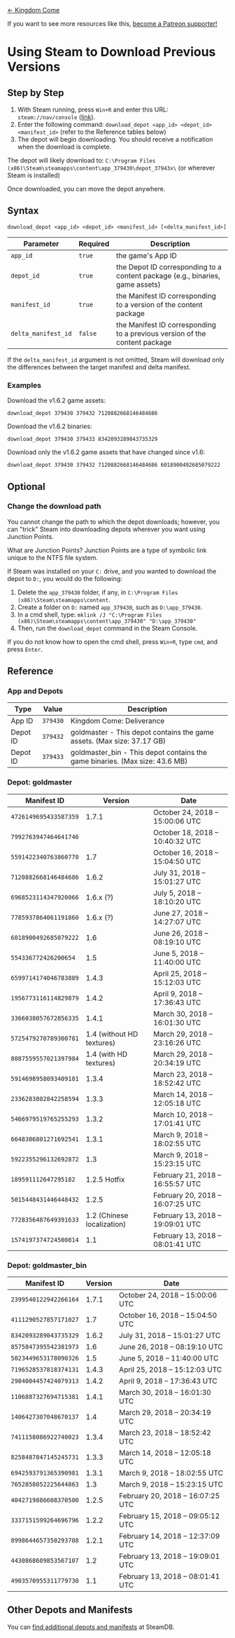 <!-- TITLE: Using Steam to Download Previous Versions -->

[&larr; Kingdom Come](/kingdomcome)

If you want to see more resources like this, [become a Patreon supporter!](https://www.patreon.com/fireundubh) 

# Using Steam to Download Previous Versions
## Step by Step

1. With Steam running, press `Win+R` and enter this URL: `steam://nav/console` ([link](steam://nav/console)).
2. Enter the following command: `download_depot <app_id> <depot_id> <manifest_id>` (refer to the Reference tables below)
3. The depot will begin downloading. You should receive a notification when the download is complete.

The depot will likely download to: `C:\Program Files (x86)\Steam\steamapps\content\app_379430\depot_37943x\` (or wherever Steam is installed)

Once downloaded, you can move the depot anywhere.

## Syntax

```
download_depot <app_id> <depot_id> <manifest_id> [<delta_manifest_id>]
```

Parameter | Required | Description
--- | --- | ---
`app_id` | `true` | the game's App ID
`depot_id` | `true` | the Depot ID corresponding to a content package (e.g., binaries, game assets)
`manifest_id` | `true` | the Manifest ID corresponding to a version of the content package
`delta_manifest_id` | `false` | the Manifest ID corresponding to a previous version of the content package

If the `delta_manifest_id` argument is not omitted, Steam will download only the differences between the target manifest and delta manifest.

### Examples

Download the v1.6.2 game assets:

```
download_depot 379430 379432 7120882668146484686
```

Download the v1.6.2 binaries:

```
download_depot 379430 379433 8342093289043735329
```

Download only the v1.6.2 game assets that have changed since v1.6:

```
download_depot 379430 379432 7120882668146484686 6018900492685079222
```

## Optional

### Change the download path

You cannot change the path to which the depot downloads; however, you can "trick" Steam into downloading depots wherever you want using Junction Points.

What are Junction Points? Junction Points are a type of symbolic link unique to the NTFS file system.

If Steam was installed on your `C:` drive, and you wanted to download the depot to `D:`, you would do the following:

1. Delete the `app_379430` folder, if any, in `C:\Program Files (x86)\Steam\steamapps\content`.
2. Create a folder on `D:` named `app_379430`, such as `D:\app_379430`.
3. In a cmd shell, type: `mklink /J "C:\Program Files (x86)\Steam\steamapps\content\app_379430" "D:\app_379430"`
4. Then, run the `download_depot` command in the Steam Console.

If you do not know how to open the cmd shell, press `Win+R`, type `cmd`, and press `Enter`.

## Reference

### App and Depots

Type | Value | Description
--- | --- | ---
App ID | `379430` | Kingdom Come: Deliverance
Depot ID | `379432` | goldmaster - This depot contains the game assets. (Max size: 37.17 GB)
Depot ID | `379433` | goldmaster_bin - This depot contains the game binaries. (Max size: 43.6 MB)

### Depot: goldmaster

Manifest ID | Version | Date
--- | --- | ---
`4726149695433587359` | 1.7.1 | October 24, 2018 – 15:00:06 UTC
`7992763947464641746` | | October 18, 2018 – 10:40:32 UTC
`5591422340763860770` | 1.7 | October 16, 2018 – 15:04:50 UTC
`7120882668146484686` | 1.6.2 | July 31, 2018 – 15:01:27 UTC
`6968523114347920066` | 1.6.x (?) | July 5, 2018 – 18:10:20 UTC
`7785937864061191860` | 1.6.x (?) | June 27, 2018 – 14:27:07 UTC
`6018900492685079222` | 1.6 | June 26, 2018 – 08:19:10 UTC
`554336772426200654` | 1.5 | June 5, 2018 – 11:40:00 UTC
`6599714174046783889` | 1.4.3 | April 25, 2018 – 15:12:03 UTC
`1956773116114829879` | 1.4.2 | April 9, 2018 – 17:36:43 UTC
`3366038057672856335` | 1.4.1 | March 30, 2018 – 16:01:30 UTC
`5725479270789300781` | 1.4 (without HD textures) | March 29, 2018 – 23:16:26 UTC
`8087559557021397984` | 1.4 (with HD textures) | March 29, 2018 – 20:34:19 UTC
`5914698958093409181` | 1.3.4 | March 23, 2018 – 18:52:42 UTC
`2336283802842258594` | 1.3.3 | March 14, 2018 – 12:05:18 UTC
`5466979519765255293` | 1.3.2 | March 10, 2018 – 17:01:41 UTC
`6648306801271692541` | 1.3.1 | March 9, 2018 – 18:02:55 UTC
`5922355296132692872` | 1.3 | March 9, 2018 – 15:23:15 UTC
`189591112647295182` | 1.2.5 Hotfix | February 21, 2018 – 16:55:57 UTC
`5015448431446448432` | 1.2.5 | February 20, 2018 – 16:07:25 UTC
`7728356487649391633` | 1.2 (Chinese localization) | February 13, 2018 – 19:09:01 UTC
`1574197374724500814` | 1.1 | February 13, 2018 – 08:01:41 UTC

### Depot: goldmaster_bin

Manifest ID | Version | Date
--- | --- | ---
`2399540122942266164` | 1.7.1 | October 24, 2018 – 15:00:06 UTC
`4111290527857171027` | 1.7 | October 16, 2018 – 15:04:50 UTC
`8342093289043735329` | 1.6.2 | July 31, 2018 – 15:01:27 UTC
`8575847395542381973` | 1.6 | June 26, 2018 – 08:19:10 UTC
`5023449653178090326` | 1.5 | June 5, 2018 – 11:40:00 UTC
`7196528537818374131` | 1.4.3 | April 25, 2018 – 15:12:03 UTC
`2984004457424079313` | 1.4.2 | April 9, 2018 – 17:36:43 UTC
`1106887327694715381` | 1.4.1 | March 30, 2018 – 16:01:30 UTC
`1406427307048670137` | 1.4 | March 29, 2018 – 20:34:19 UTC
`7411158086922740023` | 1.3.4 | March 23, 2018 – 18:52:42 UTC
`8258487847145245731` | 1.3.3 | March 14, 2018 – 12:05:18 UTC
`6942593791365390981` | 1.3.1 | March 9, 2018 – 18:02:55 UTC
`7652858052225644863` | 1.3 | March 9, 2018 – 15:23:15 UTC
`4042719886608370500` | 1.2.5 | February 20, 2018 – 16:07:25 UTC
`3337151599264696796` | 1.2.2 | February 15, 2018 – 09:05:12 UTC
`8998644657350293708` | 1.2.1 | February 14, 2018 – 12:37:09 UTC
`4430868609853567107` | 1.2 | February 13, 2018 – 19:09:01 UTC
`4903570955311779730` | 1.1 | February 13, 2018 – 08:01:41 UTC

## Other Depots and Manifests

You can [find additional depots and manifests](https://steamdb.info/app/379430/depots/) at SteamDB.